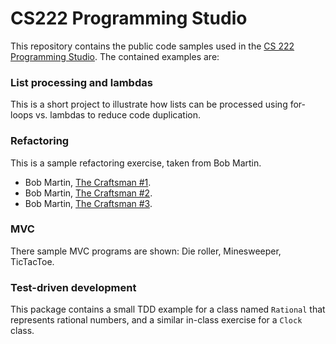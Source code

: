# CS222 Programming Studio

This repository contains the public code samples
used in the [CS 222 Programming Studio](https://aktemur.github.io/cs222).
The contained examples are:

### List processing and lambdas
This is a short project to illustrate how
lists can be processed using for-loops vs.
lambdas to reduce code duplication.

### Refactoring
This is a sample refactoring exercise, taken from Bob Martin.

+ Bob Martin, <a href="https://aktemur.github.io/cs222/data/craftsman1.pdf">The Craftsman #1</a>.
+ Bob Martin, <a href="https://aktemur.github.io/cs222/data/craftsman2.pdf">The Craftsman #2</a>.
+ Bob Martin, <a href="https://aktemur.github.io/cs222/data/craftsman3.pdf">The Craftsman #3</a>.

### MVC
There sample MVC programs are shown:
Die roller, Minesweeper, TicTacToe.

### Test-driven development
This package contains a small TDD example for a class named `Rational`
that represents rational numbers,
and a similar in-class exercise for a `Clock` class.
